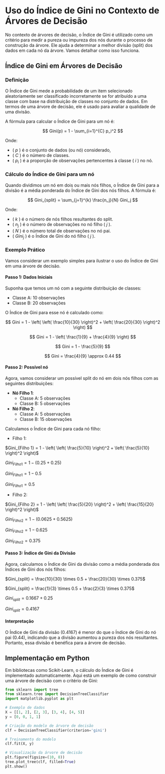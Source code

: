 # Uso do Índice de Gini no Contexto de Árvores de Decisão

No contexto de árvores de decisão, o Índice de Gini é utilizado como um critério para medir a pureza ou impureza dos nós durante o processo de construção da árvore. Ele ajuda a determinar a melhor divisão (split) dos dados em cada nó da árvore. Vamos detalhar como isso funciona.

## Índice de Gini em Árvores de Decisão

### Definição

O Índice de Gini mede a probabilidade de um item selecionado aleatoriamente ser classificado incorretamente se for atribuído a uma classe com base na distribuição de classes no conjunto de dados. Em termos de uma árvore de decisão, ele é usado para avaliar a qualidade de uma divisão. 

A fórmula para calcular o Índice de Gini para um nó é:

$$ Gini(p) = 1 - \sum_{i=1}^{C} p_i^2 $$

Onde:
- \( $p$ \) é o conjunto de dados (ou nó) considerado,
- \( $C$ \) é o número de classes.
- \( $p_i$ \) é a proporção de observações pertencentes à classe \( $i$ \) no nó.

### Cálculo do Índice de Gini para um nó

Quando dividimos um nó em dois ou mais nós filhos, o Índice de Gini para a divisão é a média ponderada do Índice de Gini dos nós filhos. A fórmula é:

$$ Gini_{split} = \sum_{j=1}^{k} \frac{n_j}{N} Gini_j $$

Onde:
- \( $k$ \) é o número de nós filhos resultantes do split.
- \( $n_j$ \) é o número de observações no nó filho \( $j$ \).
- \( $N$ \) é o número total de observações no nó pai.
- \( $Gini_j$ \) é o Índice de Gini do nó filho \( $j$ \).

### Exemplo Prático

Vamos considerar um exemplo simples para ilustrar o uso do Índice de Gini em uma árvore de decisão.

#### Passo 1: Dados Iniciais

Suponha que temos um nó com a seguinte distribuição de classes:

- Classe A: 10 observações
- Classe B: 20 observações

O Índice de Gini para esse nó é calculado como:

$$ Gini = 1 - \left( \left( \frac{10}{30} \right)^2 + \left( \frac{20}{30} \right)^2 \right) $$

$$ Gini = 1 - \left( \frac{1}{9} + \frac{4}{9} \right) $$

$$ Gini = 1 - \frac{5}{9} $$

$$ Gini = \frac{4}{9} \approx 0.44 $$

#### Passo 2: Possível nó

Agora, vamos considerar um possível split do nó em dois nós filhos com as seguintes distribuições:

- **Nó Filho 1**:
  - Classe A: 5 observações
  - Classe B: 5 observações
- **Nó Filho 2**:
  - Classe A: 5 observações
  - Classe B: 15 observações

Calculamos o Índice de Gini para cada nó filho:
- Filho 1:
  
$Gini_{Filho 1} = 1 - \left( \left( \frac{5}{10} \right)^2 + \left( \frac{5}{10} \right)^2 \right)$

$Gini_{Filho 1} = 1 - \left( 0.25 + 0.25 \right)$ 

$Gini_{Filho 1} = 1 - 0.5$ 

$Gini_{Filho 1} = 0.5$ 

- Filho 2:
  
$Gini_{Filho 2} = 1 - \left( \left( \frac{5}{20} \right)^2 + \left( \frac{15}{20} \right)^2 \right)$ 

$Gini_{Filho 2} = 1 - \left( 0.0625 + 0.5625 \right)$ 

$Gini_{Filho 2} = 1 - 0.625$ 
 
$Gini_{Filho 2} = 0.375$ 

#### Passo 3: Índice de Gini da Divisão

Agora, calculamos o Índice de Gini da divisão como a média ponderada dos Índices de Gini dos nós filhos:

$Gini_{split} = \frac{10}{30} \times 0.5 + \frac{20}{30} \times 0.375$

$Gini_{split} = \frac{1}{3} \times 0.5 + \frac{2}{3} \times 0.375$

$Gini_{split} = 0.1667 + 0.25$
 
$Gini_{split} = 0.4167$


#### Interpretação

O Índice de Gini da divisão (0.4167) é menor do que o Índice de Gini do nó pai (0.44), indicando que a divisão aumentou a pureza dos nós resultantes. Portanto, essa divisão é benéfica para a árvore de decisão.

## Implementação em Python

Em bibliotecas como Scikit-Learn, o cálculo do Índice de Gini é implementado automaticamente. Aqui está um exemplo de como construir uma árvore de decisão com o critério de Gini:

```python
from sklearn import tree
from sklearn.tree import DecisionTreeClassifier
import matplotlib.pyplot as plt

# Exemplo de dados
X = [[1, 2], [2, 3], [3, 4], [4, 5]]
y = [0, 0, 1, 1]

# Criação do modelo de árvore de decisão
clf = DecisionTreeClassifier(criterion='gini')

# Treinamento do modelo
clf.fit(X, y)

# Visualização da árvore de decisão
plt.figure(figsize=(10, 8))
tree.plot_tree(clf, filled=True)
plt.show()

